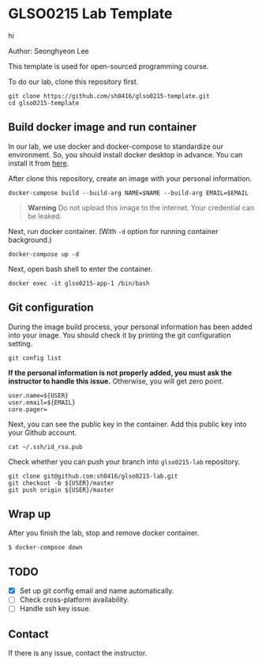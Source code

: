 # GLSO0215 Lab Template

hi

Author: Seonghyeon Lee

This template is used for open-sourced programming course.

To do our lab, clone this repository first.

```
git clone https://github.com/sh0416/glso0215-template.git
cd glso0215-template
```

## Build docker image and run container

In our lab, we use docker and docker-compose to standardize our environment. So, you should install docker desktop in advance. You can install it from [here](https://www.docker.com/products/docker-desktop/).

After clone this repository, create an image with your personal information.

```
docker-compose build --build-arg NAME=$NAME --build-arg EMAIL=$EMAIL
```

> **Warning**
> Do not upload this image to the internet. Your credential can be leaked.

Next, run docker container. (With `-d` option for running container background.)

```
docker-compose up -d
```

Next, open bash shell to enter the container.

```
docker exec -it glso0215-app-1 /bin/bash
```

## Git configuration

During the image build process, your personal information has been added into your image. You should check it by printing the git configuration setting.

```
git config list
```

**If the personal information is not properly added, you must ask the instructor to handle this issue.** Otherwise, you will get zero point.

```
user.name=${USER}
user.email=${EMAIL}
core.pager=
```

Next, you can see the public key in the container. Add this public key into your Github account.

```
cat ~/.ssh/id_rsa.pub
```

Check whether you can push your branch into `glso0215-lab` repository.

```
git clone git@github.com:sh0416/glso0215-lab.git
git checkout -b ${USER}/master
git push origin ${USER}/master
```

## Wrap up

After you finish the lab, stop and remove docker container.

```
$ docker-compose down
```

## TODO

- [x] Set up git config email and name automatically.
- [ ] Check cross-platform availability.
- [ ] Handle ssh key issue.

## Contact

If there is any issue, contact the instructor.

